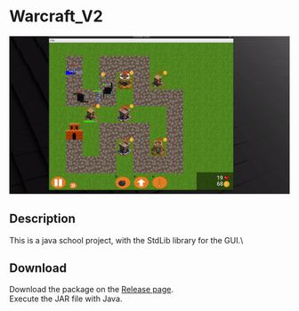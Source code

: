 # Warcraft_V2
![Example](example.gif)
## Description
This is a java school project, with the StdLib library for the GUI.\
## Download
Download the package on the [Release page](https://github.com/Fgdou/Warcraft_V2/releases).\
Execute the JAR file with Java.
